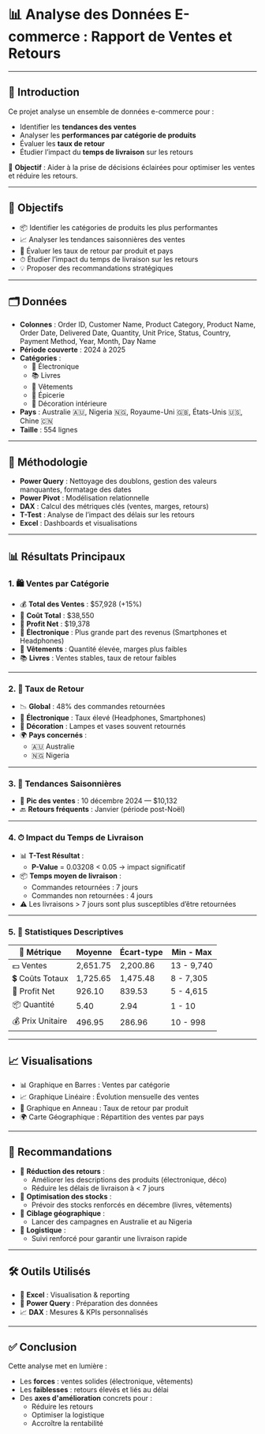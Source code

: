 # 📊 Analyse des Données E-commerce : Rapport de Ventes et Retours

---

## 📝 Introduction

Ce projet analyse un ensemble de données e-commerce pour :
- Identifier les **tendances des ventes**
- Analyser les **performances par catégorie de produits**
- Évaluer les **taux de retour**
- Étudier l’impact du **temps de livraison** sur les retours  

🎯 **Objectif** : Aider à la prise de décisions éclairées pour optimiser les ventes et réduire les retours.

---

## 🎯 Objectifs

- 📦 Identifier les catégories de produits les plus performantes  
- 📈 Analyser les tendances saisonnières des ventes  
- 🔁 Évaluer les taux de retour par produit et pays  
- ⏱ Étudier l’impact du temps de livraison sur les retours  
- 💡 Proposer des recommandations stratégiques  

---

## 🗂 Données

- **Colonnes** : Order ID, Customer Name, Product Category, Product Name, Order Date, Delivered Date, Quantity, Unit Price, Status, Country, Payment Method, Year, Month, Day Name  
- **Période couverte** : 2024 à 2025  
- **Catégories** :
  - 📱 Électronique
  - 📚 Livres
  - 👕 Vêtements
  - 🥫 Épicerie
  - 🏺 Décoration intérieure
- **Pays** : Australie 🇦🇺, Nigeria 🇳🇬, Royaume-Uni 🇬🇧, États-Unis 🇺🇸, Chine 🇨🇳  
- **Taille** : 554 lignes

---

## 🧹 Méthodologie

- **Power Query** : Nettoyage des doublons, gestion des valeurs manquantes, formatage des dates  
- **Power Pivot** : Modélisation relationnelle  
- **DAX** : Calcul des métriques clés (ventes, marges, retours)  
- **T-Test** : Analyse de l’impact des délais sur les retours  
- **Excel** : Dashboards et visualisations

---

## 📊 Résultats Principaux

### 1. 🛍 Ventes par Catégorie

- 💰 **Total des Ventes** : $57,928 (+15%)
- 💸 **Coût Total** : $38,550
- 🏦 **Profit Net** : $19,378
- 📱 **Électronique** : Plus grande part des revenus (Smartphones et Headphones)
- 👕 **Vêtements** : Quantité élevée, marges plus faibles
- 📚 **Livres** : Ventes stables, taux de retour faibles

---

### 2. 🔁 Taux de Retour

- 📉 **Global** : 48% des commandes retournées
- 🚨 **Électronique** : Taux élevé (Headphones, Smartphones)
- 🏺 **Décoration** : Lampes et vases souvent retournés
- 🌍 **Pays concernés** :
  - 🇦🇺 Australie
  - 🇳🇬 Nigeria

---

### 3. 📅 Tendances Saisonnières

- 🎄 **Pic des ventes** : 10 décembre 2024 — $10,132
- 🔙 **Retours fréquents** : Janvier (période post-Noël)

---

### 4. ⏱ Impact du Temps de Livraison

- 📊 **T-Test Résultat** :
  - **P-Value** = 0.03208 < 0.05 → impact significatif
- 📦 **Temps moyen de livraison** :
  - Commandes retournées : 7 jours
  - Commandes non retournées : 4 jours
- ⚠️ Les livraisons > 7 jours sont plus susceptibles d’être retournées

---

### 5. 📐 Statistiques Descriptives

| 🧮 Métrique       | Moyenne   | Écart-type | Min - Max       |
|------------------|-----------|------------|-----------------|
| 💵 Ventes        | 2,651.75  | 2,200.86   | 13 - 9,740      |
| 💲 Coûts Totaux  | 1,725.65  | 1,475.48   | 8 - 7,305       |
| 🏦 Profit Net    | 926.10    | 839.53     | 5 - 4,615       |
| 📦 Quantité      | 5.40      | 2.94       | 1 - 10          |
| 💰 Prix Unitaire | 496.95    | 286.96     | 10 - 998        |

---

## 📈 Visualisations

- 📊 Graphique en Barres : Ventes par catégorie
- 📈 Graphique Linéaire : Évolution mensuelle des ventes
- 🍩 Graphique en Anneau : Taux de retour par produit
- 🌍 Carte Géographique : Répartition des ventes par pays

---

## 🧠 Recommandations

- 🔧 **Réduction des retours** :
  - Améliorer les descriptions des produits (électronique, déco)
  - Réduire les délais de livraison à < 7 jours
- 🧳 **Optimisation des stocks** :
  - Prévoir des stocks renforcés en décembre (livres, vêtements)
- 📍 **Ciblage géographique** :
  - Lancer des campagnes en Australie et au Nigeria
- 🚚 **Logistique** :
  - Suivi renforcé pour garantir une livraison rapide

---

## 🛠 Outils Utilisés

- 🧮 **Excel** : Visualisation & reporting  
- 🔄 **Power Query** : Préparation des données  
- 📈 **DAX** : Mesures & KPIs personnalisés  

---

## ✅ Conclusion

Cette analyse met en lumière :
- Les **forces** : ventes solides (électronique, vêtements)
- Les **faiblesses** : retours élevés et liés au délai
- Des **axes d'amélioration** concrets pour :
  - Réduire les retours
  - Optimiser la logistique
  - Accroître la rentabilité
